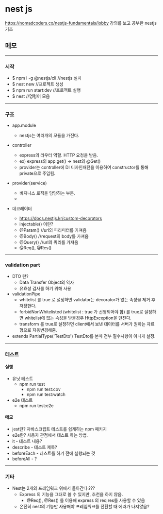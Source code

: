# nest js

https://nomadcoders.co/nestjs-fundamentals/lobby 강의를 보고 공부한 nestjs 기초

## 메모

---

### 시작

- $ npm i -g @nestjs/cli //nestjs 설치
- $ nest new //프로젝트 생성
- $ npm run start:dev //프로젝트 실행
- $ nest //명령어 모음

---

### 구조

- app.module
  - nestjs는 여러개의 모듈을 가진다.
- controller
  - express의 라우터 역할. HTTP 요청을 받음.
  - ex) express의 app.get() -> nest의 @Get()
  - provider는 controller에 DI 디자인패턴을 이용하여 constructor를 통해 private으로 주입됨.
- provider(service)

  - 비지니스 로직을 담당하는 부분.
  -

- 데코레이터
  - https://docs.nestjs.kr/custom-decorators
  - injectable() 이란?
  - @Param() //url의 파라미터를 가져옴
  - @Body() //request의 body를 가져옴
  - @Query() //url의 쿼리를 가져옴
  - @Req(), @Res()

---

### validation part

- DTO 란?
  - Data Transfer Object의 약자
  - 유효성 검사를 하기 위해 사용
- validationPipe
  - whitelist 를 true 로 설정하면 validator는 decorator가 없는 속성을 제거 후 저장한다.
  - forbidNonWhitelisted (whitelist : true 가 선행되어야 함) 를 true로 설정하면 whitelist에 없는 속성을 받을경우 HttpException을 던진다.
  - transform 를 true로 설정하면 client에서 보낸 데이터를 서버가 원하는 자료형으로 자동변경해줌.
- extends PartialType('TestDto') TestDto를 본따 전부 필수사항이 아니게 설정.

---

### 테스트

#### 실행

- 유닛 테스트
  - npm run test
    - npm run test:cov
    - npm run test:watch
- e2e 테스트
  - npm run test:e2e

#### 메모

- jest란? 자바스크립트 테스트를 쉽게하는 npm 패키지
- e2e란? 사용자 관점에서 테스트 하는 방법.
- it - 테스트 내용?
- describe - 테스트 제목?
- beforeEach - 테스트를 하기 전에 실행되는 것
- beforeAll - ?

---

### 기타

- Nest는 2개의 프레임워크 위에서 돌아간다.???
  - Express 의 기능을 그대로 쓸 수 있지만, 추천을 하지 않음.
    - @Req(), @Res() 를 이용해 express 의 req res를 사용할 수 있음
  - 온전히 nest의 기능만 사용해야 프레임워크를 전환할 때 에러가 나지않음?
